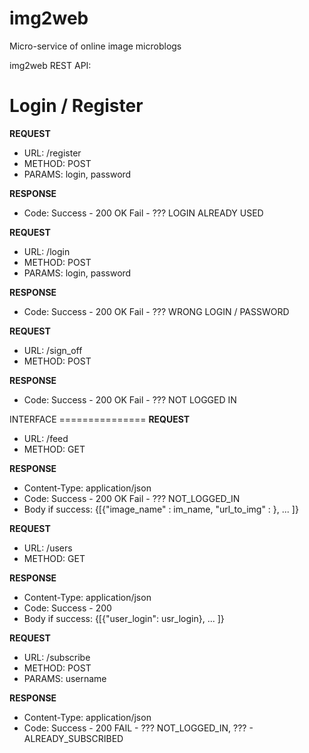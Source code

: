 # img2web
Micro-service of online image microblogs

img2web REST API:

Login / Register
=================

<b>REQUEST</b>
<ul>
    <li>URL: /register</li>
    <li>METHOD: POST</li>
    <li>PARAMS: login, password</li>
</ul>
<b>RESPONSE</b>
<ul>
    <li>Code: Success - 200 OK Fail - ??? LOGIN ALREADY USED</li>
</ul>
<b>REQUEST</b>
<ul>
    <li>URL: /login</li>
    <li>METHOD: POST</li>
    <li>PARAMS: login, password</li>
</ul>
<b>RESPONSE</b>
<ul>
    <li>Code: Success - 200 OK Fail - ??? WRONG LOGIN / PASSWORD</li>
</ul>
<b>REQUEST</b>
<ul>
    <li>URL: /sign_off</li>
    <li>METHOD: POST</li>
</ul>
<b>RESPONSE</b>
<ul>
    <li>Code: Success - 200 OK Fail - ??? NOT LOGGED IN</li>
</ul>
INTERFACE
===============
<b>REQUEST</b>
<ul>
    <li>URL: /feed</li>
    <li>METHOD: GET</li>
</ul>
<b>RESPONSE</b>
<ul>
    <li>Content-Type: application/json</li>
    <li>Code: Success - 200 OK Fail - ??? NOT_LOGGED_IN</li>
    <li>Body if success:
        {[{"image_name" : im_name, "url_to_img" : }, ... ]}</li>
</ul>
<b>REQUEST</b>
<ul>
    <li>URL: /users</li>
    <li>METHOD: GET</li>
</ul>
<b>RESPONSE</b>
<ul>
    <li>Content-Type: application/json</li>
    <li>Code: Success - 200</li>
    <li>Body if success:
        {[{"user_login": usr_login}, ... ]}</li>
</ul>

<b>REQUEST</b>
<ul>
    <li>URL: /subscribe</li>
    <li>METHOD: POST</li>
    <li>PARAMS: username</li>
</ul>
<b>RESPONSE</b>
<ul>
    <li>Content-Type: application/json</li>
    <li>Code: Success - 200 FAIL - ??? NOT_LOGGED_IN, ??? - ALREADY_SUBSCRIBED</li>
</ul>
